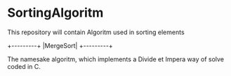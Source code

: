 # SortingAlgoritm
This repository will contain Algoritm used in sorting elements

+---------+
|MergeSort|
+---------+

The namesake algoritm, which implements a Divide et Impera way of solve coded in C.
